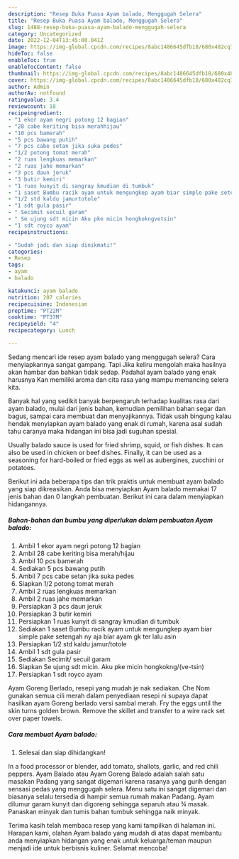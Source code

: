```yaml
---
description: "Resep Buka Puasa Ayam balado, Menggugah Selera"
title: "Resep Buka Puasa Ayam balado, Menggugah Selera"
slug: 1488-resep-buka-puasa-ayam-balado-menggugah-selera
category: Uncategorized
date: 2022-12-04T13:45:00.041Z
image: https://img-global.cpcdn.com/recipes/8abc1486645dfb18/680x482cq70/ayam-balado-foto-resep-utama.jpg
hideToc: false
enableToc: true
enableTocContent: false
thumbnail: https://img-global.cpcdn.com/recipes/8abc1486645dfb18/680x482cq70/ayam-balado-foto-resep-utama.jpg
cover: https://img-global.cpcdn.com/recipes/8abc1486645dfb18/680x482cq70/ayam-balado-foto-resep-utama.jpg
author: Admin
authorAv: notfound
ratingvalue: 3.4
reviewcount: 18
recipeingredient:
- "1 ekor ayam negri potong 12 bagian"
- "28 cabe keriting bisa merahhijau"
- "10 pcs bamerah"
- "5 pcs bawang putih"
- "7 pcs cabe setan jika suka pedes"
- "1/2 potong tomat merah"
- "2 ruas lengkuas memarkan"
- "2 ruas jahe memarkan"
- "3 pcs daun jeruk"
- "3 butir kemiri"
- "1 ruas kunyit di sangray kmudian di tumbuk"
- "1 saset Bumbu racik ayam untuk mengungkep ayam biar simple pake setengah ny aja biar ayam gk ter lalu asin"
- "1/2 std kaldu jamurtotole"
- "1 sdt gula pasir"
- " Secimit secuil garam"
- " Se ujung sdt micin Aku pke micin hongkokngvetsin"
- "1 sdt royco ayam"
recipeinstructions:

- "Sudah jadi dan siap dinikmati!"
categories:
- Resep
tags:
- ayam
- balado

katakunci: ayam balado 
nutrition: 207 calories
recipecuisine: Indonesian
preptime: "PT22M"
cooktime: "PT37M"
recipeyield: "4"
recipecategory: Lunch

---
```



Sedang mencari ide resep ayam balado yang menggugah selera? Cara menyiapkannya sangat gampang. Tapi Jika keliru mengolah maka hasilnya akan hambar dan bahkan tidak sedap. Padahal ayam balado yang enak harusnya Kan memiliki aroma dan cita rasa yang mampu memancing selera kita.


Banyak hal yang sedikit banyak berpengaruh terhadap kualitas rasa dari ayam balado, mulai dari jenis bahan, kemudian pemilihan bahan segar dan bagus, sampai cara membuat dan menyajikannya. Tidak usah bingung kalau hendak menyiapkan ayam balado yang enak di rumah, karena asal sudah tahu caranya maka hidangan ini bisa jadi suguhan spesial.

Usually balado sauce is used for fried shrimp, squid, or fish dishes. It can also be used in chicken or beef dishes. Finally, it can be used as a seasoning for hard-boiled or fried eggs as well as aubergines, zucchini or potatoes.


Berikut ini ada beberapa tips dan trik praktis untuk membuat ayam balado yang siap dikreasikan. Anda bisa menyiapkan Ayam balado memakai 17 jenis bahan dan 0 langkah pembuatan. Berikut ini cara dalam menyiapkan hidangannya.

<!--inarticleads1-->

##### Bahan-bahan dan bumbu yang diperlukan dalam pembuatan Ayam balado:

1. Ambil 1 ekor ayam negri potong 12 bagian
1. Ambil 28 cabe keriting bisa merah/hijau
1. Ambil 10 pcs bamerah
1. Sediakan 5 pcs bawang putih
1. Ambil 7 pcs cabe setan jika suka pedes
1. Siapkan 1/2 potong tomat merah
1. Ambil 2 ruas lengkuas memarkan
1. Ambil 2 ruas jahe memarkan
1. Persiapkan 3 pcs daun jeruk
1. Persiapkan 3 butir kemiri
1. Persiapkan 1 ruas kunyit di sangray kmudian di tumbuk
1. Sediakan 1 saset Bumbu racik ayam untuk mengungkep ayam biar simple pake setengah ny aja biar ayam gk ter lalu asin
1. Persiapkan 1/2 std kaldu jamur/totole
1. Ambil 1 sdt gula pasir
1. Sediakan  Secimit/ secuil garam
1. Siapkan  Se ujung sdt micin. Aku pke micin hongkokng/(ve-tsin)
1. Persiapkan 1 sdt royco ayam


Ayam Goreng Berlado, resepi yang mudah je nak sediakan. Che Nom gunakan semua cili merah dalam penyediaan resepi ni supaya dapat hasilkan ayam Goreng berlado versi sambal merah. Fry the eggs until the skin turns golden brown. Remove the skillet and transfer to a wire rack set over paper towels. 

<!--inarticleads2-->

##### Cara membuat Ayam balado:


1. Selesai dan siap dihidangkan!

In a food processor or blender, add tomato, shallots, garlic, and red chili peppers. Ayam Balado atau Ayam Goreng Balado adalah salah satu masakan Padang yang sangat digemari karena rasanya yang gurih dengan sensasi pedas yang menggugah selera. Menu satu ini sangat digemari dan biasanya selalu tersedia di hampir semua rumah makan Padang. Ayam dilumur garam kunyit dan digoreng sehingga separuh atau ¾ masak. Panaskan minyak dan tumis bahan tumbuk sehingga naik minyak. 

Terima kasih telah membaca resep yang kami tampilkan di halaman ini. Harapan kami, olahan Ayam balado yang mudah di atas dapat membantu anda menyiapkan hidangan yang enak untuk keluarga/teman maupun menjadi ide untuk berbisnis kuliner. Selamat mencoba!
